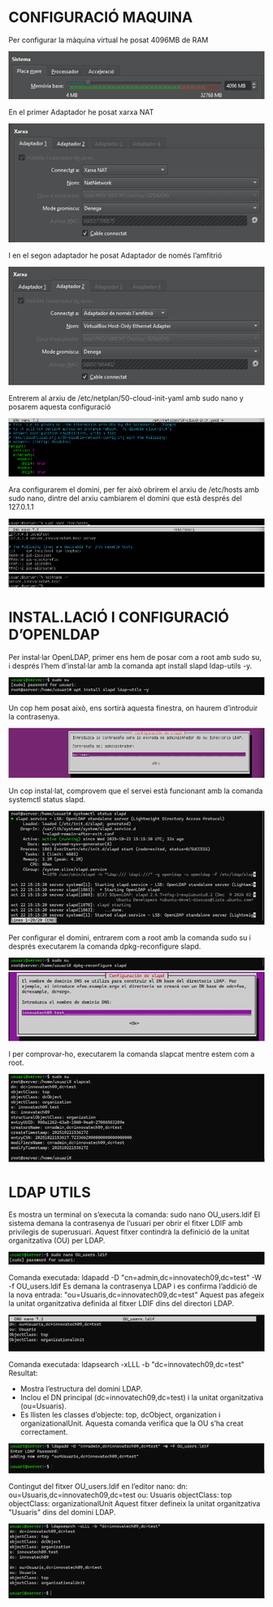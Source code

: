 # CONFIGURACIÓ MAQUINA  
Per configurar la màquina virtual he posat 4096MB de RAM  

![](img/image1.png)

En el primer Adaptador he posat xarxa NAT  

![](img/image2.png)

I en el segon adaptador he posat Adaptador de només l’amfitrió  

![](img/image3.png)

Entrerem al arxiu de /etc/netplan/50-cloud-init-yaml amb sudo nano y posarem aquesta configuració  

![](img/image4.png)

Ara configurarem el domini, per fer això obrirem el arxiu de /etc/hosts amb sudo nano, dintre del arxiu cambiarem el domini que està després del 127.0.1.1  

![](img/image5.png)
![](img/image6.png)
![](img/image7.png)

# INSTAL.LACIÓ I CONFIGURACIÓ D’OPENLDAP  

Per instal·lar OpenLDAP, primer ens hem de posar com a root amb sudo su, i després l’hem d’instal·lar amb la comanda apt install slapd ldap-utils -y.  

![](img/image8.png)

Un cop hem posat això, ens sortirà aquesta finestra, on haurem d’introduir la contrasenya.  

![](img/image9.png)

Un cop instal·lat, comprovem que el servei està funcionant amb la comanda systemctl status slapd.  

![](img/image10.png)

Per configurar el domini, entrarem com a root amb la comanda sudo su i després executarem la comanda dpkg-reconfigure slapd.  

![](img/image11.png)
![](img/image12.png)

I per comprovar-ho, executarem la comanda slapcat mentre estem com a root.  

![](img/image13.png)

# LDAP UTILS
Es mostra un terminal on s’executa la comanda:
sudo nano OU_users.ldif
El sistema demana la contrasenya de l’usuari per obrir el fitxer LDIF amb privilegis de superusuari. Aquest fitxer contindrà la definició de la unitat organitzativa (OU) per LDAP.

![](img/image14.png)

Comanda executada:
ldapadd -D "cn=admin,dc=innovatech09,dc=test" -W -f OU_users.ldif
Es demana la contrasenya LDAP i es confirma l’addició de la nova entrada:
"ou=Usuaris,dc=innovatech09,dc=test"
Aquest pas afegeix la unitat organitzativa definida al fitxer LDIF dins del directori LDAP.

![](img/image15.png)

Comanda executada:
ldapsearch -xLLL -b "dc=innovatech09,dc=test"
Resultat:
- Mostra l’estructura del domini LDAP.
- Inclou el DN principal (dc=innovatech09,dc=test) i la unitat organitzativa (ou=Usuaris).
- Es llisten les classes d’objecte: top, dcObject, organization i organizationalUnit.
Aquesta comanda verifica que la OU s’ha creat correctament.

![](img/image16.png)

Contingut del fitxer OU_users.ldif en l’editor nano:
dn: ou=Usuaris,dc=innovatech09,dc=test
ou: Usuaris
objectClass: top
objectClass: organizationalUnit
Aquest fitxer defineix la unitat organitzativa "Usuaris" dins del domini LDAP.

![](img/image17.png)
